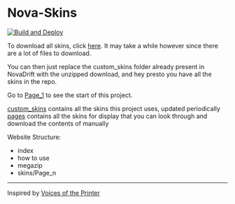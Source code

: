 # Nova-Skins
[![Build and Deploy](https://github.com/areon546/nova-skins/actions/workflows/gh-pages.yml/badge.svg)](https://github.com/areon546/nova-skins/actions/workflows/gh-pages.yml)

<!--  [![Deploy to Github Pages](https://github.com/areon546/NovaDriftCustomSkinRepository/actions/workflows/jekyll-gh-pages.yml/badge.svg)](https://github.com/areon546/NovaDriftCustomSkinRepository/actions/workflows/jekyll-gh-pages.yml) -->

To download all skins, click [here](https://github.com/areon546/NovaDriftSkins/raw/main/media/custom_skins.zip). It may take a while however since there are a lot of files to download.

You can then just replace the custom_skins folder already present in NovaDrift with the unzipped download, and hey presto you have all the skins in the repo.

Go to [Page_1](pages/Page_1.md) to see the start of this project.

[custom_skins](custom_skins) contains all the skins this project uses, updated periodically
[pages](pages) contains all the skins for display that you can look through and download the contents of manually

Website Structure:

- index
- how to use
- megazip
- skins/Page_n

---
Inspired by [Voices of the Printer](https://github.com/madrod228/voicesoftheprinter)
